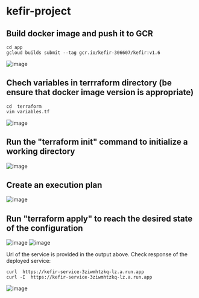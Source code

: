 # kefir-project

## Build docker image and push it to GCR
~~~
cd app
gcloud builds submit --tag gcr.io/kefir-306607/kefir:v1.6
~~~
![image](https://user-images.githubusercontent.com/53195216/110044569-6d58d900-7d5a-11eb-992b-94f8f26042b9.png)
## Chech variables in terrraform directory (be ensure that docker image version is appropriate)
~~~
cd  terraform
vim variables.tf
~~~
![image](https://user-images.githubusercontent.com/53195216/110041992-18b35f00-7d56-11eb-8465-5d88974061e7.png)
## Run the "terraform init" command to initialize a working directory
![image](https://user-images.githubusercontent.com/53195216/110043360-50bba180-7d58-11eb-9787-5e63e1471797.png)
## Create an execution plan
![image](https://user-images.githubusercontent.com/53195216/110043487-88c2e480-7d58-11eb-8c2d-68da3dd4c804.png)
## Run "terraform apply" to reach the desired state of the configuration
![image](https://user-images.githubusercontent.com/53195216/110044793-cc1e5280-7d5a-11eb-89d0-3c79fa2fc589.png)
![image](https://user-images.githubusercontent.com/53195216/110045032-1ef80a00-7d5b-11eb-93f7-bf8a10590a75.png)

Url of the service is provided in the output above. Check response of the deployed service:
~~~
curl  https://kefir-service-3ziwmhtzkq-lz.a.run.app
curl -I  https://kefir-service-3ziwmhtzkq-lz.a.run.app
~~~
![image](https://user-images.githubusercontent.com/53195216/110045356-9a59bb80-7d5b-11eb-991f-e52af49647b0.png)
